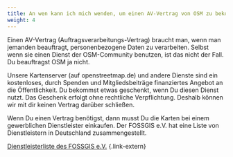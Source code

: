```yaml
---
title: An wen kann ich mich wenden, um einen AV-Vertrag von OSM zu bekommen?
weight: 4
---
```


Einen AV-Vertrag (Auftragsverarbeitungs-Vertrag) braucht man, wenn man jemanden
beauftragt, personenbezogene Daten zu verarbeiten. Selbst wenn sie einen Dienst
der OSM-Community benutzen, ist das nicht der Fall. Du beauftragst OSM ja
nicht.

Unsere Kartenserver (auf openstreetmap.de) und andere Dienste sind ein
kostenloses, durch Spenden und Mitgliedsbeiträge finanziertes Angebot an die
Öffentlichkeit. Du bekommst etwas geschenkt, wenn Du diesen Dienst nutzt.
Das Geschenk erfolgt ohne rechtliche Verpflichtung. Deshalb können wir mit dir
keinen Vertrag darüber schließen.

Wenn Du einen Vertrag benötigst, dann musst Du die Karten bei einem
gewerblichen Dienstleister einkaufen. Der FOSSGIS e.V. hat eine Liste von
Dienstleistern in Deutschland zusammengestellt.

[Dienstleisterliste des FOSSGIS e.V.](https://dienstleister.fossgis.de/)
{.link-extern}
